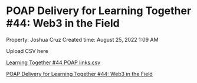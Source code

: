 # POAP Delivery for Learning Together #44: Web3 in the Field

Property: Joshua Cruz
Created time: August 25, 2022 1:09 AM

Upload CSV here

[Learning Together #44 POAP links.csv](POAP%20Delivery%20for%20Learning%20Together%20#44%20Web3%20in%20th%2090c4a1d8df9344d0b29c4732404475b9/Learning_Together_44_POAP_links.csv)

[POAP Delivery for Learning Together #44: Web3 in the Field](POAP%20Delivery%20for%20Learning%20Together%20#44%20Web3%20in%20th%2090c4a1d8df9344d0b29c4732404475b9/POAP%20Delivery%20for%20Learning%20Together%20#44%20Web3%20in%20th%204709aa050ca94a83895a70bff6eb6f25.csv)